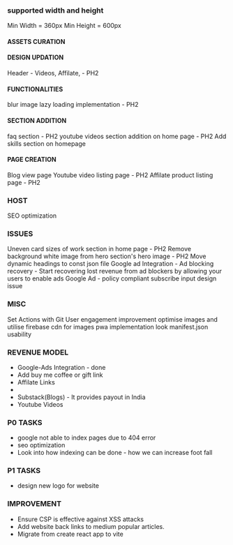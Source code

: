 ### supported width and height
Min Width = 360px
Min Height = 600px

<!-- JAN 1 - UPDATE -->
#### ASSETS CURATION

#### DESIGN UPDATION
Header - Videos, Affilate, - PH2

#### FUNCTIONALITIES
blur image lazy loading implementation - PH2

#### SECTION ADDITION
faq section - PH2
youtube videos section addition on home page - PH2
Add skills section on homepage

#### PAGE CREATION
Blog view page
Youtube video listing page - PH2
Affilate product listing page  - PH2

### HOST
SEO optimization

### ISSUES
Uneven card sizes of work section in home page - PH2
Remove background white image from hero section's hero image - PH2
Move dynamic headings to const json file
Google ad Integration - Ad blocking recovery - Start recovering lost revenue from ad blockers by allowing your users to enable ads
Google Ad - policy compliant
subscribe input design issue

### MISC
Set Actions with Git
User engagement improvement
optimise images and utilise firebase cdn for images
pwa implementation
look manifest.json usability

### REVENUE MODEL
- Google-Ads Integration - done
- Add buy me coffee or gift link
- Affilate Links
- 
- Substack(Blogs) - It provides payout in India
- Youtube Videos

### P0 TASKS
- google not able to index pages due to 404 error
- seo optimization
- Look into how indexing can be done - how we can increase foot fall

### P1 TASKS
- design new logo for website

### IMPROVEMENT
- Ensure CSP is effective against XSS attacks
- Add website back links to medium popular articles.
- Migrate from create react app to vite